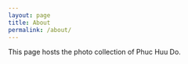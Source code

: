 ```yaml
---
layout: page
title: About
permalink: /about/
---
```


This page hosts the photo collection of Phuc Huu Do.
